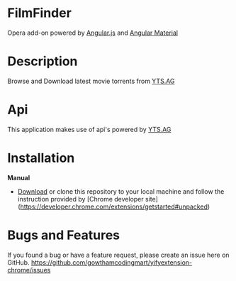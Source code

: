 # FilmFinder

Opera add-on powered by [Angular.js](https://angularjs.org) and [Angular Material](https://material.angularjs.org) 

# Description

Browse and Download latest movie torrents from [YTS.AG](https://www.yts.ag)

# Api

This application makes use of api's powered by [YTS.AG](https://www.yts.ag/api)

# Installation

**Manual**

  - [Download](https://codeload.github.com/gowthamcodingmart/yifyextension-chrome/zip/master) or clone this repository to your local machine and follow the instruction provided by [Chrome developer site]      (https://developer.chrome.com/extensions/getstarted#unpacked)

# Bugs and Features

If you found a bug or have a feature request, please create an issue here on GitHub.
https://github.com/gowthamcodingmart/yifyextension-chrome/issues
